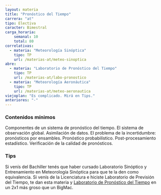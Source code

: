 ```yaml
---
layout: materia
title: "Pronóstico del Tiempo"
carrera: "at"
tipo: Electiva
caracter: Bimestral
carga_horaria: 
    semanal: 10
    total: 80
correlativas:
  - materia: "Meteorología Sinóptica"
    tipo: TP
    url: /materias-at/meteo-sinoptica
abre:
  - materia: "Laboratorio de Pronóstico del Tiempo"
    tipo: TP
    url: /materias-at/labo-pronostico
  - materia: "Meteorología Aeronáutica"
    tipo: TP
    url: /materias-at/meteo-aeronautica
viejoplan: "Es complicado. Mirá en Tips."
anteriores: "-"
---
```


### Contenidos mínimos
Componentes de un sistema de pronóstico del tiempo. El sistema de observación global. Asimilación de datos. El problema de la incertidumbre: pronósticos por ensambles. Pronóstico probabilístico. Post-procesamiento estadístico. Verificación de la calidad de pronósticos.

### Tips
Si venís del Bachiller tenés que haber cursado Laboratorio Sinóptico y Entrenamiento en Meteorología Sinóptica para que te la den como equivalencia. Si venís de la Licenciatura e hiciste Laboratorio de Previsión del Tiempo, te dan esta materia y [Laboratorio de Pronóstico del Tiempo](/materias-at/labo-pronostico) en un 2x1 más groso que un BigMac. 

